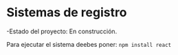 <h1>Sistemas de registro</h1>

-Estado del proyecto: En construcción.

Para ejecutar el sistema deebes poner: 
```npm install react```

